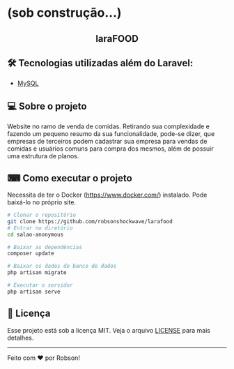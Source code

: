 # (sob construção...)
<h2 align="center">laraFOOD</h2>

## 🛠 Tecnologias utilizadas além do Laravel:

- [MySQL](https://www.mysql.com)

## 💻 Sobre o projeto

Website no ramo de venda de comidas. Retirando sua complexidade e fazendo um pequeno resumo da sua funcionalidade, pode-se dizer, que empresas de terceiros podem cadastrar sua empresa para vendas de comidas e usuários comuns para compra dos mesmos, além de possuir uma estrutura de planos.

## ⌨ Como executar o projeto

Necessita de ter o Docker (https://www.docker.com/) instalado. Pode baixá-lo no próprio site.

```bash
# Clonar o repositório
git clone https://github.com/robsonshockwave/larafood
# Entrar no diretório
cd salao-anonymous

# Baixar as dependências
composer update

# Baixar os dados do banco de dados
php artisan migrate

# Executar o servidor
php artisan serve
```

## :memo: Licença

Esse projeto está sob a licença MIT. Veja o arquivo [LICENSE](LICENSE.md) para mais detalhes.

---

Feito com ♥ por Robson!
